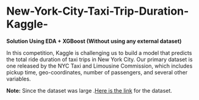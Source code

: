 # New-York-City-Taxi-Trip-Duration-Kaggle-

**Solution Using EDA + XGBoost (Without using any external dataset)**

In this competition, Kaggle is challenging us to build a model that predicts the total ride duration of taxi trips in New York City. Our primary dataset is one released by the NYC Taxi and Limousine Commission, which includes pickup time, geo-coordinates, number of passengers, and several other variables.

**Note:**
   Since the dataset was large .[Here is the link](https://www.kaggle.com/c/nyc-taxi-trip-duration/data) for the dataset.
   

